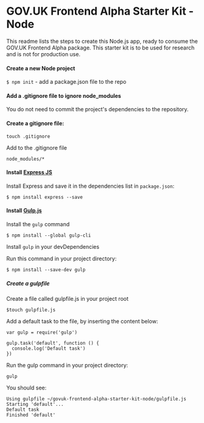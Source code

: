 # GOV.UK Frontend Alpha Starter Kit - Node

This readme lists the steps to create this Node.js app, ready to consume the GOV.UK Frontend Alpha package.
This starter kit is to be used for research and is not for production use.

#### Create a new Node project

`$ npm init` - add a package.json file to the repo

#### Add a .gitignore file to ignore node_modules

You do not need to commit the project's dependencies to the repository.

#### Create a gitignore file:

`touch .gitignore`

Add to the .gitignore file

`node_modules/*`

#### Install [Express JS](http://expressjs.com/en/starter/installing.html)

Install Express and save it in the dependencies list in `package.json`:

`$ npm install express --save`

#### Install [Gulp.js](https://github.com/gulpjs/gulp/blob/master/docs/getting-started.md)

Install the `gulp` command

`$ npm install --global gulp-cli`

Install `gulp` in your devDependencies

Run this command in your project directory:

`$ npm install --save-dev gulp`

##### Create a gulpfile

Create a file called gulpfile.js in your project root

`$touch gulpfile.js`

Add a default task to the file, by inserting the content below:

```
var gulp = require('gulp')

gulp.task('default', function () {
  console.log('Default task')
})
```

Run the gulp command in your project directory:

`gulp`

You should see:

```
Using gulpfile ~/govuk-frontend-alpha-starter-kit-node/gulpfile.js
Starting 'default'...
Default task
Finished 'default'
```



